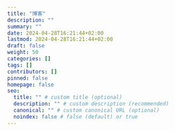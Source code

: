 ```yaml
---
title: "博客"
description: ""
summary: ""
date: 2024-04-28T16:21:44+02:00
lastmod: 2024-04-28T16:21:44+02:00
draft: false
weight: 50
categories: []
tags: []
contributors: []
pinned: false
homepage: false
seo:
  title: "" # custom title (optional)
  description: "" # custom description (recommended)
  canonical: "" # custom canonical URL (optional)
  noindex: false # false (default) or true
---
```

